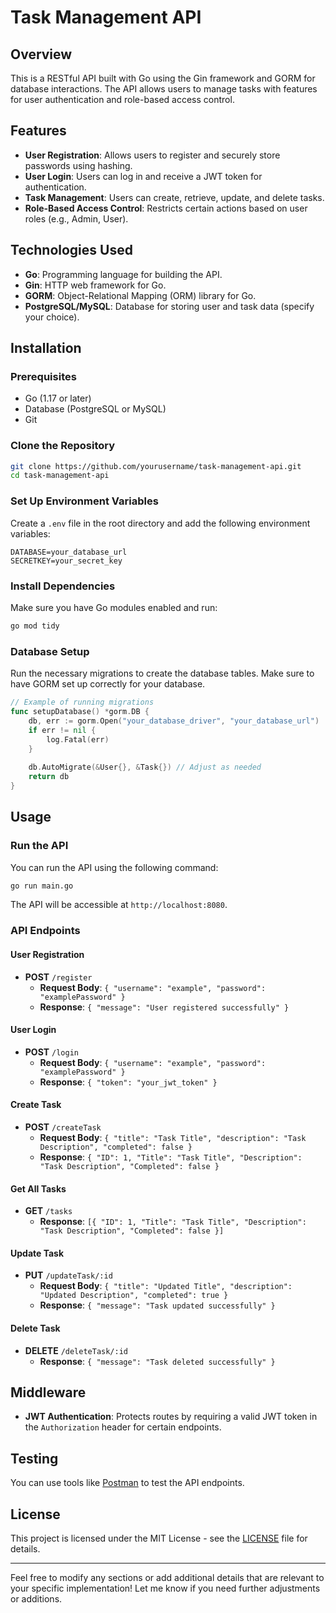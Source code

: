 # Task Management API

## Overview

This is a RESTful API built with Go using the Gin framework and GORM for database interactions. The API allows users to manage tasks with features for user authentication and role-based access control.

## Features

- **User Registration**: Allows users to register and securely store passwords using hashing.
- **User Login**: Users can log in and receive a JWT token for authentication.
- **Task Management**: Users can create, retrieve, update, and delete tasks.
- **Role-Based Access Control**: Restricts certain actions based on user roles (e.g., Admin, User).

## Technologies Used

- **Go**: Programming language for building the API.
- **Gin**: HTTP web framework for Go.
- **GORM**: Object-Relational Mapping (ORM) library for Go.
- **PostgreSQL/MySQL**: Database for storing user and task data (specify your choice).

## Installation

### Prerequisites

- Go (1.17 or later)
- Database (PostgreSQL or MySQL)
- Git

### Clone the Repository

```bash
git clone https://github.com/yourusername/task-management-api.git
cd task-management-api
```

### Set Up Environment Variables

Create a `.env` file in the root directory and add the following environment variables:

```plaintext
DATABASE=your_database_url
SECRETKEY=your_secret_key
```

### Install Dependencies

Make sure you have Go modules enabled and run:

```bash
go mod tidy
```

### Database Setup

Run the necessary migrations to create the database tables. Make sure to have GORM set up correctly for your database.

```go
// Example of running migrations
func setupDatabase() *gorm.DB {
    db, err := gorm.Open("your_database_driver", "your_database_url")
    if err != nil {
        log.Fatal(err)
    }
    
    db.AutoMigrate(&User{}, &Task{}) // Adjust as needed
    return db
}
```

## Usage

### Run the API

You can run the API using the following command:

```bash
go run main.go
```

The API will be accessible at `http://localhost:8080`.

### API Endpoints

#### User Registration

- **POST** `/register`
  - **Request Body**: `{ "username": "example", "password": "examplePassword" }`
  - **Response**: `{ "message": "User registered successfully" }`

#### User Login

- **POST** `/login`
  - **Request Body**: `{ "username": "example", "password": "examplePassword" }`
  - **Response**: `{ "token": "your_jwt_token" }`

#### Create Task

- **POST** `/createTask`
  - **Request Body**: `{ "title": "Task Title", "description": "Task Description", "completed": false }`
  - **Response**: `{ "ID": 1, "Title": "Task Title", "Description": "Task Description", "Completed": false }`

#### Get All Tasks

- **GET** `/tasks`
  - **Response**: `[{ "ID": 1, "Title": "Task Title", "Description": "Task Description", "Completed": false }]`

#### Update Task

- **PUT** `/updateTask/:id`
  - **Request Body**: `{ "title": "Updated Title", "description": "Updated Description", "completed": true }`
  - **Response**: `{ "message": "Task updated successfully" }`

#### Delete Task

- **DELETE** `/deleteTask/:id`
  - **Response**: `{ "message": "Task deleted successfully" }`

## Middleware

- **JWT Authentication**: Protects routes by requiring a valid JWT token in the `Authorization` header for certain endpoints.

## Testing

You can use tools like [Postman](https://www.postman.com/) to test the API endpoints.

## License

This project is licensed under the MIT License - see the [LICENSE](LICENSE) file for details.

---

Feel free to modify any sections or add additional details that are relevant to your specific implementation! Let me know if you need further adjustments or additions.
